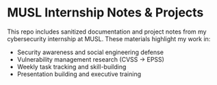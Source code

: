 # MUSL Internship Notes & Projects

This repo includes sanitized documentation and project notes from my cybersecurity internship at MUSL. These materials highlight my work in:
- Security awareness and social engineering defense
- Vulnerability management research (CVSS → EPSS)
- Weekly task tracking and skill-building
- Presentation building and executive training
